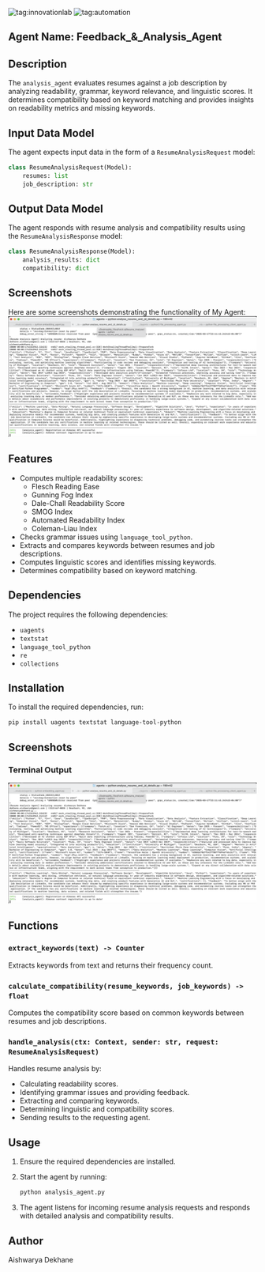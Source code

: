 ![tag:innovationlab](https://img.shields.io/badge/innovationlab-3D8BD3)
![tag:automation](https://img.shields.io/badge/automation-3D8BD3)

## Agent Name: Feedback_&_Analysis_Agent

## Description
The `analysis_agent` evaluates resumes against a job description by analyzing readability, grammar, keyword relevance, and linguistic scores. It determines compatibility based on keyword matching and provides insights on readability metrics and missing keywords.

## Input Data Model
The agent expects input data in the form of a `ResumeAnalysisRequest` model:

```python
class ResumeAnalysisRequest(Model):
    resumes: list
    job_description: str
```

## Output Data Model
The agent responds with resume analysis and compatibility results using the `ResumeAnalysisResponse` model:

```python
class ResumeAnalysisResponse(Model):
    analysis_results: dict
    compatibility: dict
```

## Screenshots
Here are some screenshots demonstrating the functionality of My Agent:
   ![Screenshot](./File1.png)

## Features
- Computes multiple readability scores:
  - Flesch Reading Ease
  - Gunning Fog Index
  - Dale-Chall Readability Score
  - SMOG Index
  - Automated Readability Index
  - Coleman-Liau Index
- Checks grammar issues using `language_tool_python`.
- Extracts and compares keywords between resumes and job descriptions.
- Computes linguistic scores and identifies missing keywords.
- Determines compatibility based on keyword matching.

## Dependencies
The project requires the following dependencies:
- `uagents`
- `textstat`
- `language_tool_python`
- `re`
- `collections`

## Installation
To install the required dependencies, run:

```sh
pip install uagents textstat language-tool-python
```

## Screenshots
### Terminal Output
![Terminal Output](./File1.png)

## Functions

### `extract_keywords(text) -> Counter`
Extracts keywords from text and returns their frequency count.

### `calculate_compatibility(resume_keywords, job_keywords) -> float`
Computes the compatibility score based on common keywords between resumes and job descriptions.

### `handle_analysis(ctx: Context, sender: str, request: ResumeAnalysisRequest)`
Handles resume analysis by:
- Calculating readability scores.
- Identifying grammar issues and providing feedback.
- Extracting and comparing keywords.
- Determining linguistic and compatibility scores.
- Sending results to the requesting agent.

## Usage
1. Ensure the required dependencies are installed.
2. Start the agent by running:

   ```sh
   python analysis_agent.py
   ```

3. The agent listens for incoming resume analysis requests and responds with detailed analysis and compatibility results.

## Author
Aishwarya Dekhane

